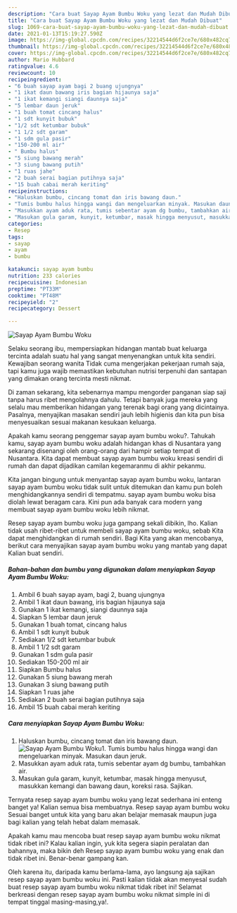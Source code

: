 ```yaml
---
description: "Cara buat Sayap Ayam Bumbu Woku yang lezat dan Mudah Dibuat"
title: "Cara buat Sayap Ayam Bumbu Woku yang lezat dan Mudah Dibuat"
slug: 1069-cara-buat-sayap-ayam-bumbu-woku-yang-lezat-dan-mudah-dibuat
date: 2021-01-13T15:19:27.590Z
image: https://img-global.cpcdn.com/recipes/32214544d6f2ce7e/680x482cq70/sayap-ayam-bumbu-woku-foto-resep-utama.jpg
thumbnail: https://img-global.cpcdn.com/recipes/32214544d6f2ce7e/680x482cq70/sayap-ayam-bumbu-woku-foto-resep-utama.jpg
cover: https://img-global.cpcdn.com/recipes/32214544d6f2ce7e/680x482cq70/sayap-ayam-bumbu-woku-foto-resep-utama.jpg
author: Mario Hubbard
ratingvalue: 4.6
reviewcount: 10
recipeingredient:
- "6 buah sayap ayam bagi 2 buang ujungnya"
- "1 ikat daun bawang iris bagian hijaunya saja"
- "1 ikat kemangi siangi daunnya saja"
- "5 lembar daun jeruk"
- "1 buah tomat cincang halus"
- "1 sdt kunyit bubuk"
- "1/2 sdt ketumbar bubuk"
- "1 1/2 sdt garam"
- "1 sdm gula pasir"
- "150-200 ml air"
- " Bumbu halus"
- "5 siung bawang merah"
- "3 siung bawang putih"
- "1 ruas jahe"
- "2 buah serai bagian putihnya saja"
- "15 buah cabai merah keriting"
recipeinstructions:
- "Haluskan bumbu, cincang tomat dan iris bawang daun."
- "Tumis bumbu halus hingga wangi dan mengeluarkan minyak. Masukan daun jeruk."
- "Masukkan ayam aduk rata, tumis sebentar ayam dg bumbu, tambahkan air."
- "Masukan gula garam, kunyit, ketumbar, masak hingga menyusut, masukkan kemangi dan bawang daun, koreksi rasa. Sajikan."
categories:
- Resep
tags:
- sayap
- ayam
- bumbu

katakunci: sayap ayam bumbu 
nutrition: 233 calories
recipecuisine: Indonesian
preptime: "PT33M"
cooktime: "PT48M"
recipeyield: "2"
recipecategory: Dessert

---
```



![Sayap Ayam Bumbu Woku](https://img-global.cpcdn.com/recipes/32214544d6f2ce7e/680x482cq70/sayap-ayam-bumbu-woku-foto-resep-utama.jpg)

Selaku seorang ibu, mempersiapkan hidangan mantab buat keluarga tercinta adalah suatu hal yang sangat menyenangkan untuk kita sendiri. Kewajiban seorang  wanita Tidak cuma mengerjakan pekerjaan rumah saja, tapi kamu juga wajib memastikan kebutuhan nutrisi terpenuhi dan santapan yang dimakan orang tercinta mesti nikmat.

Di zaman  sekarang, kita sebenarnya mampu mengorder panganan siap saji tanpa harus ribet mengolahnya dahulu. Tetapi banyak juga mereka yang selalu mau memberikan hidangan yang terenak bagi orang yang dicintainya. Pasalnya, menyajikan masakan sendiri jauh lebih higienis dan kita pun bisa menyesuaikan sesuai makanan kesukaan keluarga. 



Apakah kamu seorang penggemar sayap ayam bumbu woku?. Tahukah kamu, sayap ayam bumbu woku adalah hidangan khas di Nusantara yang sekarang disenangi oleh orang-orang dari hampir setiap tempat di Nusantara. Kita dapat membuat sayap ayam bumbu woku kreasi sendiri di rumah dan dapat dijadikan camilan kegemaranmu di akhir pekanmu.

Kita jangan bingung untuk menyantap sayap ayam bumbu woku, lantaran sayap ayam bumbu woku tidak sulit untuk ditemukan dan kamu pun boleh menghidangkannya sendiri di tempatmu. sayap ayam bumbu woku bisa diolah lewat beragam cara. Kini pun ada banyak cara modern yang membuat sayap ayam bumbu woku lebih nikmat.

Resep sayap ayam bumbu woku juga gampang sekali dibikin, lho. Kalian tidak usah ribet-ribet untuk membeli sayap ayam bumbu woku, sebab Kita dapat menghidangkan di rumah sendiri. Bagi Kita yang akan mencobanya, berikut cara menyajikan sayap ayam bumbu woku yang mantab yang dapat Kalian buat sendiri.

<!--inarticleads1-->

##### Bahan-bahan dan bumbu yang digunakan dalam menyiapkan Sayap Ayam Bumbu Woku:

1. Ambil 6 buah sayap ayam, bagi 2, buang ujungnya
1. Ambil 1 ikat daun bawang, iris bagian hijaunya saja
1. Gunakan 1 ikat kemangi, siangi daunnya saja
1. Siapkan 5 lembar daun jeruk
1. Gunakan 1 buah tomat, cincang halus
1. Ambil 1 sdt kunyit bubuk
1. Sediakan 1/2 sdt ketumbar bubuk
1. Ambil 1 1/2 sdt garam
1. Gunakan 1 sdm gula pasir
1. Sediakan 150-200 ml air
1. Siapkan  Bumbu halus
1. Gunakan 5 siung bawang merah
1. Gunakan 3 siung bawang putih
1. Siapkan 1 ruas jahe
1. Sediakan 2 buah serai bagian putihnya saja
1. Ambil 15 buah cabai merah keriting




<!--inarticleads2-->

##### Cara menyiapkan Sayap Ayam Bumbu Woku:

1. Haluskan bumbu, cincang tomat dan iris bawang daun.
<img src="https://img-global.cpcdn.com/steps/4701f9fe5fba4971/160x128cq70/sayap-ayam-bumbu-woku-langkah-memasak-1-foto.jpg" alt="Sayap Ayam Bumbu Woku">1. Tumis bumbu halus hingga wangi dan mengeluarkan minyak. Masukan daun jeruk.
1. Masukkan ayam aduk rata, tumis sebentar ayam dg bumbu, tambahkan air.
1. Masukan gula garam, kunyit, ketumbar, masak hingga menyusut, masukkan kemangi dan bawang daun, koreksi rasa. Sajikan.




Ternyata resep sayap ayam bumbu woku yang lezat sederhana ini enteng banget ya! Kalian semua bisa membuatnya. Resep sayap ayam bumbu woku Sesuai banget untuk kita yang baru akan belajar memasak maupun juga bagi kalian yang telah hebat dalam memasak.

Apakah kamu mau mencoba buat resep sayap ayam bumbu woku nikmat tidak ribet ini? Kalau kalian ingin, yuk kita segera siapin peralatan dan bahannya, maka bikin deh Resep sayap ayam bumbu woku yang enak dan tidak ribet ini. Benar-benar gampang kan. 

Oleh karena itu, daripada kamu berlama-lama, ayo langsung aja sajikan resep sayap ayam bumbu woku ini. Pasti kalian tiidak akan menyesal sudah buat resep sayap ayam bumbu woku nikmat tidak ribet ini! Selamat berkreasi dengan resep sayap ayam bumbu woku nikmat simple ini di tempat tinggal masing-masing,ya!.

